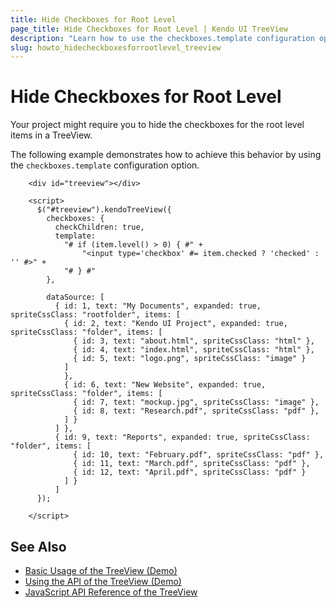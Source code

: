 ```yaml
---
title: Hide Checkboxes for Root Level
page_title: Hide Checkboxes for Root Level | Kendo UI TreeView
description: "Learn how to use the checkboxes.template configuration option to hide checkboxes for root level items in a Kendo UI TreeView widget."
slug: howto_hidecheckboxesforrootlevel_treeview
---
```


# Hide Checkboxes for Root Level

Your project might require you to hide the checkboxes for the root level items in a TreeView.

The following example demonstrates how to achieve this behavior by using the `checkboxes.template` configuration option.

```dojo
    <div id="treeview"></div>

    <script>
      $("#treeview").kendoTreeView({
        checkboxes: {
          checkChildren: true,
          template:
            "# if (item.level() > 0) { #" +
                "<input type='checkbox' #= item.checked ? 'checked' : '' #>" +
            "# } #"
        },

        dataSource: [
          { id: 1, text: "My Documents", expanded: true, spriteCssClass: "rootfolder", items: [
            { id: 2, text: "Kendo UI Project", expanded: true, spriteCssClass: "folder", items: [
              { id: 3, text: "about.html", spriteCssClass: "html" },
              { id: 4, text: "index.html", spriteCssClass: "html" },
              { id: 5, text: "logo.png", spriteCssClass: "image" }
            ]
            },
            { id: 6, text: "New Website", expanded: true, spriteCssClass: "folder", items: [
              { id: 7, text: "mockup.jpg", spriteCssClass: "image" },
              { id: 8, text: "Research.pdf", spriteCssClass: "pdf" },
            ] }
          ] },
          { id: 9, text: "Reports", expanded: true, spriteCssClass: "folder", items: [
              { id: 10, text: "February.pdf", spriteCssClass: "pdf" },
              { id: 11, text: "March.pdf", spriteCssClass: "pdf" },
              { id: 12, text: "April.pdf", spriteCssClass: "pdf" }
            ] }
          ]
      });

    </script>
```

## See Also

* [Basic Usage of the TreeView (Demo)](https://demos.telerik.com/kendo-ui/treeview/index)
* [Using the API of the TreeView (Demo)](https://demos.telerik.com/kendo-ui/treeview/api)
* [JavaScript API Reference of the TreeView](/api/javascript/ui/treeview)
